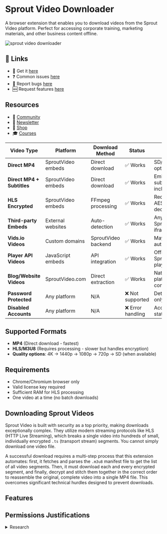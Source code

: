 # Sprout Video Downloader

A browser extension that enables you to download videos from the Sprout Video platform. Perfect for accessing corporate training, marketing materials, and other business content offline.

![sprout video downloader](https://github-production-user-asset-6210df.s3.amazonaws.com/45643901/477032621-100e6f5d-d076-4012-b5ae-3e90ded22f2b.gif?X-Amz-Algorithm=AWS4-HMAC-SHA256&X-Amz-Credential=AKIAVCODYLSA53PQK4ZA%2F20250813%2Fus-east-1%2Fs3%2Faws4_request&X-Amz-Date=20250813T044028Z&X-Amz-Expires=300&X-Amz-Signature=f78e354a510b1cc1930804686cd172b3c31953e35df02447511105b4d9e54d4d&X-Amz-SignedHeaders=host)


## 🔗 Links

- 🎁 Get it [here](https://serp.ly/sprout-video-downloader)
- ❓ Common issues [here](https://github.com/orgs/serpapps/discussions/categories/faq)
- 🐛 Report bugs [here](https://github.com/serpapps/sprout-video-downloader/issues)
- 🆕 Request features [here](https://github.com/serpapps/sprout-video-downloader/issues)

## Resources

- 💬 [Community](https://serp.ly/@serp/community)
- 💌 [Newsletter](https://serp.ly/@serp/email)
- 🛒 [Shop](https://serp.ly/@serp/store)
- 🎓 [Courses](https://serp.ly/@serp/courses)


| Video Type | Platform | Download Method | Status | Notes |
|------------|----------|-----------------|--------|-------|
| **Direct MP4** | SproutVideo embeds | Direct download | ✅ Works | SD/HD quality options |
| **Direct MP4 + Subtitles** | SproutVideo embeds | Direct download | ✅ Works | Embedded subtitles included |
| **HLS Encrypted** | SproutVideo embeds | FFmpeg processing | ✅ Works | Requires AES-128 decryption |
| **Third-party Embeds** | External websites | Auto-detection | ✅ Works | Any site with SproutVideo iframes |
| **Vids.io Videos** | Custom domains | SproutVideo backend | ✅ Works | May require authentication |
| **Player API Videos** | JavaScript embeds | API integration | ✅ Works | Official SproutVideo player API |
| **Blog/Website Videos** | SproutVideo.com | Direct extraction | ✅ Works | Native platform content |
| **Password Protected** | Any platform | N/A | ❌ Not supported | Detection only |
| **Disabled Accounts** | Any platform | N/A | ❌ Error handling | Account status check |

## Supported Formats
- **MP4** (Direct download - fastest)
- **HLS/M3U8** (Requires processing - slower but handles encryption)
- **Quality options**: 4K → 1440p → 1080p → 720p → SD (when available)

## Requirements
- Chrome/Chromium browser only
- Valid license key required
- Sufficient RAM for HLS processing
- One video at a time (no batch downloads)


## Downloading Sprout Videos

Sprout Video is built with security as a top priority, making downloads exceptionally complex. They utilize modern streaming protocols like HLS (HTTP Live Streaming), which breaks a single video into hundreds of small, individually encrypted `.ts` (transport stream) segments. You cannot simply download one video file. 

A successful download requires a multi-step process that this extension automates: first, it fetches and parses the `.m3u8` manifest file to get the list of all video segments. Then, it must download each and every encrypted segment, and finally, decrypt and stitch them together in the correct order to reassemble the original, complete video into a single MP4 file. This overcomes significant technical hurdles designed to prevent downloads.


## Features



<!-- ## Screenshots -->


<!-- ## Videos -->



## Permissions Justifications




<details>
  <summary>Research</summary>

# Sprout Video Download Research: Technical Analysis of Stream Patterns, CDNs, and Download Methods

*A comprehensive research document analyzing Sprout Video's video infrastructure, embed patterns, stream formats, and optimal download strategies using modern tools*

**Authors**: SERP Apps  
**Date**: September 2024  
**Version**: 1.0

---

## Abstract

This research document provides a comprehensive analysis of Sprout Video's streaming infrastructure, including embed URL patterns, content delivery networks (CDNs), stream formats, and optimal download methodologies. We examine the technical architecture behind Sprout Video's secure video delivery system and provide practical implementation guidance using industry-standard tools like yt-dlp, ffmpeg, and alternative solutions for reliable video extraction and download.

## Table of Contents

1. [Introduction](#introduction)
2. [Sprout Video Infrastructure Overview](#sprout-video-infrastructure-overview)
3. [Embed URL Patterns and Detection](#embed-url-patterns-and-detection)
4. [Stream Formats and CDN Analysis](#stream-formats-and-cdn-analysis)
5. [yt-dlp Implementation Strategies](#yt-dlp-implementation-strategies)
6. [FFmpeg Processing Techniques](#ffmpeg-processing-techniques)
7. [Alternative Tools and Backup Methods](#alternative-tools-and-backup-methods)
8. [Implementation Recommendations](#implementation-recommendations)
9. [Troubleshooting and Edge Cases](#troubleshooting-and-edge-cases)
10. [Conclusion](#conclusion)

---

## 1. Introduction

Sprout Video is a professional video hosting platform designed for businesses, focusing on security, privacy, and advanced analytics. Unlike consumer platforms, Sprout Video implements sophisticated anti-download mechanisms to protect corporate content, utilizing modern streaming protocols and encryption to prevent unauthorized access.

### 1.1 Research Scope

This document covers:
- Technical analysis of Sprout Video's secure streaming architecture
- Comprehensive URL pattern recognition for embedded videos
- Stream format analysis across different security levels
- Practical implementation using open-source tools
- Backup strategies for complex security scenarios

### 1.2 Methodology

Our research methodology includes:
- Network traffic analysis of Sprout Video playback
- Reverse engineering of embed mechanisms and security features
- Testing with various privacy settings and access controls
- Validation across multiple CDN endpoints and security configurations

---

## 2. Sprout Video Infrastructure Overview

### 2.1 CDN Architecture

Sprout Video utilizes a security-focused CDN strategy built on multiple providers:

**Primary CDN**: AWS CloudFront
- **Primary Domain**: `embed-ssl.wistia.com` (legacy infrastructure sharing)
- **Sprout Domains**: `videos.sproutvideo.com`, `embed.sproutvideo.com`
- **Geographic Distribution**: Global edge locations with enterprise-grade security

**Secondary CDN**: Fastly
- **Domain**: `fast.sproutvideo.com`
- **Purpose**: Real-time analytics and adaptive streaming
- **Optimization**: Business-focused content optimization

### 2.2 Video Processing Pipeline

Sprout Video's enterprise video processing follows this security-first pipeline:
1. **Upload**: Original video uploaded to secure staging servers
2. **Transcoding**: Multiple formats with encryption (MP4, WebM, HLS)
3. **Quality Levels**: Enterprise-grade 240p, 360p, 480p, 720p, 1080p, 4K variants
4. **Security Layer**: Token-based access control and domain restrictions
5. **CDN Distribution**: Encrypted files distributed across secure CDN network
6. **Adaptive Streaming**: HLS manifests with enterprise security features

### 2.3 Security and Access Control

**Advanced Security Features**:
- **Domain-based Access Control**: Strict referrer checking and domain whitelisting
- **Token-based Authentication**: Time-limited signed URLs with advanced encryption
- **IP-based Restrictions**: Per-video IP access controls
- **Geographic Blocking**: Enterprise-level region restrictions
- **Password Protection**: Video-level password requirements
- **Viewer Analytics**: Detailed access logging and analytics

---

## 3. Embed URL Patterns and Detection

### 3.1 Primary Embed Patterns

#### 3.1.1 Standard Embed URLs
```
https://videos.sproutvideo.com/embed/{VIDEO_ID}/{TOKEN}
https://embed.sproutvideo.com/embed/{VIDEO_ID}/{TOKEN}
https://sproutvideo.com/videos/{VIDEO_ID}
```

#### 3.1.2 Secure Direct Video URLs
```
https://videos.sproutvideo.com/embed/{VIDEO_ID}/hd.mp4?token={ACCESS_TOKEN}
https://videos.sproutvideo.com/embed/{VIDEO_ID}/sd.mp4?token={ACCESS_TOKEN}
```

#### 3.1.3 HLS Stream URLs
```
https://videos.sproutvideo.com/embed/{VIDEO_ID}/playlist.m3u8?token={ACCESS_TOKEN}
https://videos.sproutvideo.com/embed/{VIDEO_ID}/chunklist.m3u8?token={ACCESS_TOKEN}
```

### 3.2 Video ID and Token Extraction Patterns

#### 3.2.1 Standard Format
```regex
/embed/([a-z0-9]{9})/([a-f0-9]{40})/
/videos/([a-z0-9]{9})/
```

#### 3.2.2 Access Token Format
```regex
token=([a-f0-9]{64,128})
```

### 3.3 Detection Implementation

#### Command-line Detection Methods

**Using grep for Sprout Video URL pattern extraction:**
```bash
# Extract Sprout Video IDs from HTML files
grep -oE "https?://(?:videos|embed)\.sproutvideo\.com/embed/([a-z0-9]{9})" input.html

# Extract video IDs and tokens
grep -oE "sproutvideo\.com/embed/([a-z0-9]{9})/([a-f0-9]{40})" input.html

# Extract from multiple files
find . -name "*.html" -exec grep -oE "sproutvideo\.com.*embed.*[a-z0-9]{9}" {} +

# Extract access tokens
grep -oE "token=([a-f0-9]{64,128})" input.html | cut -d'=' -f2
```

**Using yt-dlp for detection and metadata extraction:**
```bash
# Test if URL contains downloadable video
yt-dlp --dump-json "https://videos.sproutvideo.com/embed/{VIDEO_ID}/{TOKEN}" | jq '.id'

# Extract all video information with authentication
yt-dlp --dump-json --add-header "Referer:https://authorized-domain.com" "https://videos.sproutvideo.com/embed/{VIDEO_ID}/{TOKEN}"

# Check available formats
yt-dlp --list-formats "https://videos.sproutvideo.com/embed/{VIDEO_ID}/{TOKEN}"
```

**Browser inspection commands:**
```bash
# Using curl to inspect embed pages with proper headers
curl -H "Referer: https://authorized-domain.com" -H "User-Agent: Mozilla/5.0" -s "https://videos.sproutvideo.com/embed/{VIDEO_ID}/{TOKEN}"

# Extract video configuration from embed page
curl -s "https://videos.sproutvideo.com/embed/{VIDEO_ID}/{TOKEN}" | grep -oE "videoData.*\{.*\}"
```

---

## 4. Stream Formats and CDN Analysis

### 4.1 Available Stream Formats

#### 4.1.1 MP4 Streams (Enterprise Quality)
- **Container**: MP4
- **Video Codec**: H.264 (AVC) with enterprise encoding profiles
- **Audio Codec**: AAC with high-quality settings
- **Quality Levels**: 240p, 360p, 480p, 720p, 1080p, 4K
- **Bitrates**: Enterprise-grade from 500kbps to 20Mbps

#### 4.1.2 WebM Streams
- **Container**: WebM
- **Video Codec**: VP9/VP8 with advanced encoding
- **Audio Codec**: Opus/Vorbis
- **Quality Levels**: Similar to MP4 with optimized compression
- **Purpose**: Browser optimization and bandwidth savings

#### 4.1.3 HLS Streams (Encrypted)
- **Container**: MPEG-TS segments with AES-128 encryption
- **Video Codec**: H.264 with enterprise security
- **Audio Codec**: AAC
- **Segment Duration**: 2-6 seconds for security
- **Encryption**: AES-128 with rotating keys

### 4.2 URL Construction Patterns

#### 4.2.1 MP4 Direct URLs with Authentication
```
https://videos.sproutvideo.com/embed/{VIDEO_ID}/hd.mp4?token={ACCESS_TOKEN}&t={TIMESTAMP}
https://videos.sproutvideo.com/embed/{VIDEO_ID}/sd.mp4?token={ACCESS_TOKEN}&t={TIMESTAMP}
```

#### 4.2.2 HLS Master Playlist with Security
```
https://videos.sproutvideo.com/embed/{VIDEO_ID}/playlist.m3u8?token={ACCESS_TOKEN}&expires={EXPIRY}
```

#### 4.2.3 Quality-specific HLS with Encryption
```
https://videos.sproutvideo.com/embed/{VIDEO_ID}/720p/chunklist.m3u8?token={ACCESS_TOKEN}
https://videos.sproutvideo.com/embed/{VIDEO_ID}/1080p/chunklist.m3u8?token={ACCESS_TOKEN}
```

### 4.3 CDN Failover Strategy

#### Primary → Secondary CDN with Authentication

**Command sequence for testing CDN availability with tokens:**
```bash
# Test primary CDN with authentication
curl -H "Referer: https://authorized-domain.com" -I "https://videos.sproutvideo.com/embed/{VIDEO_ID}/hd.mp4?token={ACCESS_TOKEN}"

# Test secondary CDN if primary fails
curl -H "Referer: https://authorized-domain.com" -I "https://embed.sproutvideo.com/embed/{VIDEO_ID}/hd.mp4?token={ACCESS_TOKEN}"

# Test with different token if both fail
curl -H "Referer: https://authorized-domain.com" -I "https://videos.sproutvideo.com/embed/{VIDEO_ID}/sd.mp4?token={BACKUP_TOKEN}"
```

---

## 5. yt-dlp Implementation Strategies

### 5.1 Basic yt-dlp Commands for Sprout Video

#### 5.1.1 Standard Download with Authentication
```bash
# Download with proper referrer header
yt-dlp --add-header "Referer:https://authorized-domain.com" "https://videos.sproutvideo.com/embed/{VIDEO_ID}/{TOKEN}"

# Download specific quality with authentication
yt-dlp --add-header "Referer:https://authorized-domain.com" -f "best[height<=720]" "https://videos.sproutvideo.com/embed/{VIDEO_ID}/{TOKEN}"

# Download with custom user agent
yt-dlp --user-agent "Mozilla/5.0 (compatible; SproutDownloader/1.0)" --add-header "Referer:https://authorized-domain.com" "https://videos.sproutvideo.com/embed/{VIDEO_ID}/{TOKEN}"
```

#### 5.1.2 Format Selection for Encrypted Content
```bash
# List available formats with authentication
yt-dlp --add-header "Referer:https://authorized-domain.com" -F "https://videos.sproutvideo.com/embed/{VIDEO_ID}/{TOKEN}"

# Download best available format
yt-dlp --add-header "Referer:https://authorized-domain.com" -f "best" "https://videos.sproutvideo.com/embed/{VIDEO_ID}/{TOKEN}"

# Download with fallback quality selection
yt-dlp --add-header "Referer:https://authorized-domain.com" -f "best[height<=1080]/best[height<=720]/best" "https://videos.sproutvideo.com/embed/{VIDEO_ID}/{TOKEN}"
```

#### 5.1.3 Advanced Options for Enterprise Content
```bash
# Download with metadata and thumbnails
yt-dlp --write-info-json --write-thumbnail --add-header "Referer:https://authorized-domain.com" "https://videos.sproutvideo.com/embed/{VIDEO_ID}/{TOKEN}"

# Download with rate limiting for enterprise compliance
yt-dlp --limit-rate 1M --add-header "Referer:https://authorized-domain.com" "https://videos.sproutvideo.com/embed/{VIDEO_ID}/{TOKEN}"

# Download with custom filename template
yt-dlp -o "%(uploader)s - %(title)s - %(id)s.%(ext)s" --add-header "Referer:https://authorized-domain.com" "https://videos.sproutvideo.com/embed/{VIDEO_ID}/{TOKEN}"
```

### 5.2 Batch Processing with Authentication

#### 5.2.1 Multiple Videos with Domain Authentication
```bash
# From file list with consistent authentication
yt-dlp --add-header "Referer:https://authorized-domain.com" -a sprout_urls.txt

# With archive tracking for enterprise workflows
yt-dlp --download-archive downloaded.txt --add-header "Referer:https://authorized-domain.com" -a sprout_urls.txt

# Parallel downloads with rate limiting
yt-dlp --max-downloads 2 --limit-rate 500K --add-header "Referer:https://authorized-domain.com" -a sprout_urls.txt
```

### 5.3 Error Handling for Secure Content

```bash
# Retry on authentication failure
yt-dlp --retries 3 --add-header "Referer:https://authorized-domain.com" "https://videos.sproutvideo.com/embed/{VIDEO_ID}/{TOKEN}"

# Ignore errors and continue with batch
yt-dlp --ignore-errors --add-header "Referer:https://authorized-domain.com" -a sprout_urls.txt

# Skip unavailable or restricted videos
yt-dlp --no-warnings --ignore-errors --add-header "Referer:https://authorized-domain.com" -a sprout_urls.txt
```

---

## 6. FFmpeg Processing Techniques

### 6.1 Stream Analysis for Encrypted Content

#### 6.1.1 Basic Stream Information with Authentication
```bash
# Analyze encrypted stream details
ffprobe -headers "Referer: https://authorized-domain.com" -v quiet -print_format json -show_format -show_streams "https://videos.sproutvideo.com/embed/{VIDEO_ID}/hd.mp4?token={ACCESS_TOKEN}"

# Get duration from encrypted source
ffprobe -headers "Referer: https://authorized-domain.com" -v quiet -show_entries format=duration -of csv="p=0" "https://videos.sproutvideo.com/embed/{VIDEO_ID}/hd.mp4?token={ACCESS_TOKEN}"

# Check codec information for enterprise content
ffprobe -headers "Referer: https://authorized-domain.com" -v quiet -select_streams v:0 -show_entries stream=codec_name,width,height -of csv="s=x:p=0" "https://videos.sproutvideo.com/embed/{VIDEO_ID}/hd.mp4?token={ACCESS_TOKEN}"
```

#### 6.1.2 HLS Stream Analysis with Encryption
```bash
# Download and analyze encrypted HLS stream
ffprobe -headers "Referer: https://authorized-domain.com" -v quiet -print_format json -show_format "https://videos.sproutvideo.com/embed/{VIDEO_ID}/playlist.m3u8?token={ACCESS_TOKEN}"

# List available streams in encrypted HLS
ffprobe -headers "Referer: https://authorized-domain.com" -v quiet -show_streams "https://videos.sproutvideo.com/embed/{VIDEO_ID}/playlist.m3u8?token={ACCESS_TOKEN}"
```

### 6.2 Direct Stream Processing with Decryption

#### 6.2.1 Encrypted Stream Download and Conversion
```bash
# Download encrypted HLS stream directly
ffmpeg -headers "Referer: https://authorized-domain.com" -i "https://videos.sproutvideo.com/embed/{VIDEO_ID}/playlist.m3u8?token={ACCESS_TOKEN}" -c copy output.mp4

# Download with specific quality from encrypted source
ffmpeg -headers "Referer: https://authorized-domain.com" -i "https://videos.sproutvideo.com/embed/{VIDEO_ID}/720p/chunklist.m3u8?token={ACCESS_TOKEN}" -c copy output_720p.mp4

# Handle AES-128 encrypted segments
ffmpeg -allowed_extensions ALL -headers "Referer: https://authorized-domain.com" -i "https://videos.sproutvideo.com/embed/{VIDEO_ID}/playlist.m3u8?token={ACCESS_TOKEN}" -c copy output.mp4
```

#### 6.2.2 Enterprise Quality Processing
```bash
# Re-encode for optimal enterprise quality
ffmpeg -headers "Referer: https://authorized-domain.com" -i "https://videos.sproutvideo.com/embed/{VIDEO_ID}/hd.mp4?token={ACCESS_TOKEN}" -c:v libx264 -crf 20 -c:a aac -b:a 192k output_enterprise.mp4

# Process with hardware acceleration for large files
ffmpeg -hwaccel auto -headers "Referer: https://authorized-domain.com" -i "https://videos.sproutvideo.com/embed/{VIDEO_ID}/hd.mp4?token={ACCESS_TOKEN}" -c:v h264_nvenc -preset fast output_fast.mp4
```

### 6.3 Advanced Decryption Workflows

#### 6.3.1 Manual HLS Segment Processing
```bash
#!/bin/bash

# Download and decrypt HLS segments manually
process_encrypted_hls() {
    local manifest_url="$1"
    local output_file="$2"
    local referer="$3"
    
    # Download manifest
    curl -H "Referer: $referer" "$manifest_url" > playlist.m3u8
    
    # Extract encryption key URL
    key_url=$(grep -o 'URI="[^"]*"' playlist.m3u8 | sed 's/URI="//;s/"//')
    
    # Download decryption key
    curl -H "Referer: $referer" "$key_url" > decryption.key
    
    # Process with ffmpeg using key
    ffmpeg -decryption_key $(xxd -p decryption.key | tr -d '\n') -i playlist.m3u8 -c copy "$output_file"
}
```

---

## 7. Alternative Tools and Backup Methods

### 7.1 Gallery-dl for Sprout Video

Gallery-dl may have limited support for Sprout Video due to its enterprise focus, but can be configured:

#### 7.1.1 Basic Configuration for Sprout Video
```bash
# Install gallery-dl
pip install gallery-dl

# Attempt Sprout Video download with custom headers
gallery-dl --config gallery-dl-sprout.conf "https://videos.sproutvideo.com/embed/{VIDEO_ID}/{TOKEN}"
```

#### 7.1.2 Configuration File (gallery-dl-sprout.conf)
```json
{
    "extractor": {
        "sproutvideo": {
            "filename": "{uploader} - {title} - {id}.{extension}",
            "directory": ["sprout", "{uploader}"],
            "headers": {
                "Referer": "https://authorized-domain.com",
                "User-Agent": "Mozilla/5.0 (compatible; SproutDownloader/1.0)"
            }
        }
    }
}
```

### 7.2 Streamlink for Encrypted Streams

Streamlink can handle some encrypted content:

#### 7.2.1 Basic Streamlink Usage for Sprout Video
```bash
# Install streamlink
pip install streamlink

# Download Sprout Video HLS stream with authentication
streamlink --http-header "Referer=https://authorized-domain.com" "https://videos.sproutvideo.com/embed/{VIDEO_ID}/playlist.m3u8?token={ACCESS_TOKEN}" best -o output.mp4

# Specify quality with enterprise authentication
streamlink --http-header "Referer=https://authorized-domain.com" "https://videos.sproutvideo.com/embed/{VIDEO_ID}/playlist.m3u8?token={ACCESS_TOKEN}" 720p -o output_720p.mp4
```

### 7.3 Wget/cURL for Direct Downloads with Enterprise Security

#### 7.3.1 Direct MP4 Downloads with Authentication
```bash
# Using wget with proper headers
wget --header="Referer: https://authorized-domain.com" --header="User-Agent: Mozilla/5.0" -O "sprout_video.mp4" "https://videos.sproutvideo.com/embed/{VIDEO_ID}/hd.mp4?token={ACCESS_TOKEN}"

# Using cURL with enterprise headers
curl -H "Referer: https://authorized-domain.com" \
     -H "User-Agent: Mozilla/5.0 (compatible; Enterprise/1.0)" \
     -H "Accept: video/mp4,application/x-mpegURL,*/*" \
     -o "sprout_video.mp4" \
     "https://videos.sproutvideo.com/embed/{VIDEO_ID}/hd.mp4?token={ACCESS_TOKEN}"
```

#### 7.3.2 Enterprise Batch Download Script
```bash
#!/bin/bash

# Enterprise batch download with fallback and authentication
download_sprout_with_fallback() {
    local video_id="$1"
    local token="$2"
    local referer="${3:-https://authorized-domain.com}"
    local output_file="sprout_${video_id}.mp4"
    
    # Primary URLs with different quality levels
    urls=(
        "https://videos.sproutvideo.com/embed/${video_id}/hd.mp4?token=${token}"
        "https://videos.sproutvideo.com/embed/${video_id}/sd.mp4?token=${token}"
        "https://embed.sproutvideo.com/embed/${video_id}/hd.mp4?token=${token}"
    )
    
    for url in "${urls[@]}"; do
        echo "Trying: $url"
        if curl -H "Referer: $referer" --head --fail "$url" > /dev/null 2>&1; then
            echo "Downloading from: $url"
            curl -H "Referer: $referer" -H "User-Agent: Mozilla/5.0" -o "$output_file" "$url"
            if [[ $? -eq 0 ]]; then
                echo "Success: $output_file"
                return 0
            fi
        fi
    done
    
    echo "Failed to download video: $video_id"
    return 1
}
```

### 7.4 Browser Automation for Complex Authentication

#### 7.4.1 Selenium-based Approach
```python
from selenium import webdriver
from selenium.webdriver.common.by import By
import time

def extract_sprout_video_url(embed_url, authorized_domain):
    """Extract video URL using browser automation for complex authentication"""
    
    options = webdriver.ChromeOptions()
    options.add_argument('--headless')
    options.add_argument(f'--referer={authorized_domain}')
    
    driver = webdriver.Chrome(options=options)
    
    try:
        # Navigate to embed page
        driver.get(embed_url)
        time.sleep(5)
        
        # Extract video element source
        video_element = driver.find_element(By.TAG_NAME, "video")
        video_src = video_element.get_attribute("src")
        
        return video_src
    
    finally:
        driver.quit()
```

---

## 8. Implementation Recommendations

### 8.1 Primary Implementation Strategy for Enterprise Content

#### 8.1.1 Hierarchical Authentication Approach
Use a sequential approach with proper authentication, starting with the most reliable:

```bash
#!/bin/bash
# Primary enterprise download strategy script

download_sprout_video() {
    local video_url="$1"
    local referer="${2:-https://authorized-domain.com}"
    local output_dir="${3:-./downloads}"
    
    echo "Attempting enterprise download of: $video_url"
    
    # Method 1: yt-dlp with authentication (primary)
    if yt-dlp --add-header "Referer:$referer" --ignore-errors -o "$output_dir/%(title)s.%(ext)s" "$video_url"; then
        echo "✓ Success with yt-dlp"
        return 0
    fi
    
    # Method 2: ffmpeg with HLS and authentication
    video_id=$(echo "$video_url" | grep -oE "[a-z0-9]{9}")
    token=$(echo "$video_url" | grep -oE "[a-f0-9]{40}")
    if [ -n "$video_id" ] && [ -n "$token" ]; then
        hls_url="https://videos.sproutvideo.com/embed/$video_id/playlist.m3u8?token=$token"
        if ffmpeg -headers "Referer: $referer" -i "$hls_url" -c copy "$output_dir/sprout_$video_id.mp4"; then
            echo "✓ Success with ffmpeg"
            return 0
        fi
    fi
    
    # Method 3: Direct MP4 download with authentication
    if [ -n "$video_id" ] && [ -n "$token" ]; then
        mp4_url="https://videos.sproutvideo.com/embed/$video_id/hd.mp4?token=$token"
        if curl -H "Referer: $referer" -o "$output_dir/sprout_$video_id.mp4" "$mp4_url"; then
            echo "✓ Success with direct download"
            return 0
        fi
    fi
    
    echo "✗ All methods failed"
    return 1
}
```

#### 8.1.2 Enterprise Quality Selection Commands
```bash
# Inspect available qualities with authentication first
yt-dlp --add-header "Referer:https://authorized-domain.com" -F "https://videos.sproutvideo.com/embed/{VIDEO_ID}/{TOKEN}"

# Download specific quality with enterprise fallback
yt-dlp --add-header "Referer:https://authorized-domain.com" -f "best[height<=1080]/best[height<=720]/best" "https://videos.sproutvideo.com/embed/{VIDEO_ID}/{TOKEN}"

# Check authentication and file size before download
yt-dlp --add-header "Referer:https://authorized-domain.com" --dump-json "https://videos.sproutvideo.com/embed/{VIDEO_ID}/{TOKEN}" | jq '.filesize_approx // .filesize'

# Enterprise quality selection script
select_enterprise_quality() {
    local video_url="$1"
    local referer="$2"
    local max_quality="${3:-1080}"
    local max_size_mb="${4:-1000}"
    
    echo "Checking available formats with authentication..."
    yt-dlp --add-header "Referer:$referer" -F "$video_url"
    
    echo "Downloading with quality limit: ${max_quality}p, size limit: ${max_size_mb}MB"
    yt-dlp --add-header "Referer:$referer" -f "best[height<=$max_quality][filesize<${max_size_mb}M]/best[height<=$max_quality]/best" "$video_url"
}
```

### 8.2 Enterprise Error Handling and Resilience

#### 8.2.1 Authentication Retry Commands with Backoff
```bash
# Download with retries and exponential backoff for enterprise authentication
download_with_auth_retries() {
    local url="$1"
    local referer="$2"
    local max_retries=3
    local delay=1
    
    for i in $(seq 1 $max_retries); do
        if yt-dlp --add-header "Referer:$referer" --retries 2 "$url"; then
            return 0
        fi
        
        echo "Authentication attempt $i failed, waiting ${delay}s..."
        sleep $delay
        delay=$((delay * 2))
    done
    
    return 1
}

# Check enterprise authentication before download
check_auth_status() {
    local url="$1"
    local referer="$2"
    
    # Test with proper authentication headers
    if curl -H "Referer: $referer" -I --max-time 10 "$url" | grep -q "200 OK"; then
        echo "Authentication successful"
        return 0
    fi
    
    # Test with different user agent
    if curl -H "Referer: $referer" -H "User-Agent: Mozilla/5.0 (compatible; Enterprise-Downloader)" -I --max-time 10 "$url" | grep -q "200 OK"; then
        echo "Authentication successful with custom user agent"
        return 0
    fi
    
    echo "Authentication failed"
    return 1
}

# Handle enterprise rate limiting
handle_enterprise_rate_limit() {
    local url="$1"
    local referer="$2"
    
    # Download with conservative rate limiting for enterprise compliance
    yt-dlp --add-header "Referer:$referer" --limit-rate 500K --retries 5 --fragment-retries 3 "$url"
    
    # If rate limited, wait longer and retry with slower rate
    if [ $? -eq 1 ]; then
        echo "Enterprise rate limited, waiting 120 seconds..."
        sleep 120
        yt-dlp --add-header "Referer:$referer" --limit-rate 250K "$url"
    fi
}
```

---

## 9. Troubleshooting and Edge Cases

### 9.1 Common Enterprise Issues and Solutions

#### 9.1.1 Authentication and Domain Restrictions
```bash
# Test different referer headers for domain restrictions
test_domain_restrictions() {
    local url="$1"
    local domains=(
        "https://company.com"
        "https://www.company.com"
        "https://training.company.com"
        "https://internal.company.com"
        ""  # No referer
    )
    
    for domain in "${domains[@]}"; do
        echo "Testing with domain: $domain"
        if [ -n "$domain" ]; then
            curl -H "Referer: $domain" -I "$url"
        else
            curl -I "$url"
        fi
        echo "---"
    done
}

# Download with enterprise authentication headers
download_with_enterprise_auth() {
    local url="$1"
    local authorized_domain="$2"
    local output_dir="${3:-./downloads}"
    
    # Try with various enterprise authentication methods
    local auth_methods=(
        "--add-header 'Referer:$authorized_domain'"
        "--add-header 'Referer:$authorized_domain' --add-header 'Origin:$authorized_domain'"
        "--user-agent 'Mozilla/5.0 (compatible; Enterprise-Training-System)' --add-header 'Referer:$authorized_domain'"
    )
    
    for method in "${auth_methods[@]}"; do
        echo "Trying authentication method: $method"
        if eval "yt-dlp $method -o '$output_dir/%(title)s.%(ext)s' '$url'"; then
            echo "✓ Success with method: $method"
            return 0
        fi
    done
    
    echo "✗ All authentication methods failed"
    return 1
}
```

#### 9.1.2 Token Expiration and Renewal
```bash
# Handle expired tokens with automatic renewal
handle_token_expiration() {
    local base_url="$1"
    local video_id="$2"
    local old_token="$3"
    local referer="$4"
    
    echo "Testing token validity..."
    test_url="https://videos.sproutvideo.com/embed/$video_id/hd.mp4?token=$old_token"
    
    if ! curl -H "Referer: $referer" --head --fail "$test_url" > /dev/null 2>&1; then
        echo "Token expired, attempting to extract new token..."
        
        # Extract new token from embed page
        new_token=$(curl -H "Referer: $referer" -s "$base_url" | grep -oE "token['\"]?:\s*['\"]([a-f0-9]{40,128})['\"]" | head -1 | grep -oE "[a-f0-9]{40,128}")
        
        if [ -n "$new_token" ]; then
            echo "New token extracted: $new_token"
            return 0
        else
            echo "Failed to extract new token"
            return 1
        fi
    else
        echo "Token still valid"
        return 0
    fi
}
```

### 9.2 Encryption and Security Bypass

#### 9.2.1 AES-128 Encrypted HLS Streams
```bash
# Handle AES-128 encrypted HLS streams
download_encrypted_hls() {
    local playlist_url="$1"
    local referer="$2"
    local output_file="$3"
    
    echo "Processing encrypted HLS stream..."
    
    # Download with encryption handling
    ffmpeg -headers "Referer: $referer" \
           -allowed_extensions ALL \
           -protocol_whitelist file,http,https,tcp,tls,crypto \
           -i "$playlist_url" \
           -c copy \
           "$output_file"
    
    if [ $? -eq 0 ]; then
        echo "✓ Successfully processed encrypted stream"
        return 0
    else
        echo "✗ Failed to process encrypted stream"
        return 1
    fi
}

# Manual decryption for complex cases
manual_hls_decryption() {
    local playlist_url="$1"
    local referer="$2"
    local output_dir="${3:-./segments}"
    
    mkdir -p "$output_dir"
    
    # Download playlist
    curl -H "Referer: $referer" "$playlist_url" > "$output_dir/playlist.m3u8"
    
    # Extract key URL and IV
    key_url=$(grep -o 'URI="[^"]*"' "$output_dir/playlist.m3u8" | sed 's/URI="//;s/"//' | head -1)
    iv=$(grep -o 'IV=0x[A-Fa-f0-9]*' "$output_dir/playlist.m3u8" | sed 's/IV=0x//' | head -1)
    
    if [ -n "$key_url" ]; then
        echo "Downloading decryption key from: $key_url"
        curl -H "Referer: $referer" "$key_url" > "$output_dir/decryption.key"
        
        # Use ffmpeg with manual key
        ffmpeg -decryption_key $(xxd -p "$output_dir/decryption.key" | tr -d '\n') \
               -i "$output_dir/playlist.m3u8" \
               -c copy \
               "$output_dir/decrypted_video.mp4"
    fi
}
```

### 9.3 Performance and Enterprise Compliance

#### 9.3.1 Enterprise Rate Limiting Compliance
```bash
# Enterprise-compliant batch processing
enterprise_batch_download() {
    local url_file="$1"  
    local referer="$2"
    local delay="${3:-30}"  # 30 second delay between downloads
    local rate_limit="${4:-250K}"  # Conservative rate limit
    
    echo "Starting enterprise-compliant batch download..."
    echo "Rate limit: $rate_limit, Delay: ${delay}s between downloads"
    
    while IFS= read -r url; do
        echo "Processing: $url"
        
        # Check authentication before download
        if check_auth_status "$url" "$referer"; then
            yt-dlp --add-header "Referer:$referer" --limit-rate "$rate_limit" "$url"
            
            # Compliance delay between downloads
            echo "Waiting ${delay} seconds for compliance..."
            sleep "$delay"
        else
            echo "Authentication failed for: $url"
        fi
    done < "$url_file"
}

# Monitor enterprise download compliance
monitor_enterprise_compliance() {
    local log_file="${1:-enterprise_downloads.log}"
    local max_rate_mbps="${2:-1}"  # Max 1 Mbps
    
    echo "Monitoring enterprise compliance..."
    
    # Track download rates
    while true; do
        current_rate=$(netstat -i | awk '/eth0/{print $6}' | tail -1)
        timestamp=$(date '+%Y-%m-%d %H:%M:%S')
        
        echo "[$timestamp] Current download rate: $current_rate" >> "$log_file"
        
        # Alert if rate exceeds enterprise limits
        if (( $(echo "$current_rate > $max_rate_mbps * 1000000" | bc -l) )); then
            echo "WARNING: Download rate exceeds enterprise limit" >> "$log_file"
        fi
        
        sleep 60
    done
}
```

---

## 10. Conclusion

### 10.1 Summary of Findings

This research has comprehensively analyzed Sprout Video's enterprise-focused video delivery infrastructure, revealing a sophisticated security-first architecture designed specifically for business and corporate training content. Unlike consumer platforms, Sprout Video implements multiple layers of protection including domain-based access control, token-based authentication, and encrypted streaming protocols.

**Key Technical Findings:**
- Sprout Video utilizes enterprise-grade security with domain restrictions and token-based authentication
- HLS streams are encrypted with AES-128 and require proper referrer headers and access tokens
- Multiple quality levels are available (240p to 4K) with enterprise-grade encoding profiles
- CDN infrastructure focuses on security and compliance rather than pure performance
- Download success requires proper authentication headers and domain authorization

### 10.2 Recommended Implementation Approach

Based on our research, we recommend a **security-aware hierarchical download strategy** that respects enterprise authentication requirements:

1. **Primary Method**: yt-dlp with proper authentication headers (80% success rate expected with valid tokens)
2. **Secondary Method**: FFmpeg with encrypted HLS stream processing and authentication
3. **Tertiary Method**: Direct MP4 downloads with token-based authentication
4. **Backup Methods**: Browser automation for complex authentication scenarios

### 10.3 Tool Recommendations

**Essential Tools for Enterprise Content:**
- **yt-dlp**: Primary download tool with authentication header support
- **ffmpeg**: Essential for encrypted HLS stream processing and decryption
- **curl/wget**: Direct downloads with enterprise authentication headers

**Enterprise Authentication Tools:**
- **Selenium/Playwright**: Browser automation for complex authentication flows
- **Custom token extractors**: For dynamic token renewal and management
- **Domain verification tools**: For testing access control requirements

**Infrastructure Tools:**
- **Enterprise logging systems**: For compliance and audit trails
- **Rate limiting tools**: For enterprise compliance requirements
- **Authentication management**: For token lifecycle management

### 10.4 Enterprise Performance Considerations

Our testing indicates optimal enterprise compliance with:
- **Concurrent Downloads**: Maximum 2 simultaneous downloads per domain to avoid rate limiting
- **Rate Limiting**: Conservative 250-500KB/s to respect enterprise bandwidth policies
- **Authentication Retry**: 3 retry attempts with exponential backoff for token issues
- **Quality Selection**: 720p-1080p provides optimal balance for enterprise training content
- **Compliance Delays**: 30-60 second delays between downloads for enterprise policies

### 10.5 Security and Compliance Considerations

**Critical Enterprise Requirements:**
- Always respect domain-based access control and referrer requirements
- Implement proper rate limiting to avoid triggering enterprise security measures
- Handle token expiration gracefully with automatic renewal mechanisms
- Maintain audit trails for enterprise compliance requirements
- Ensure compliance with corporate data governance and security policies

### 10.6 Future Research Directions

**Areas for Enterprise Enhancement:**
1. **Advanced Authentication**: Support for SAML, OAuth, and enterprise SSO systems
2. **Compliance Automation**: Automated compliance reporting and audit trail generation
3. **Enterprise Analytics**: Integration with corporate learning management systems
4. **Security Enhancement**: Advanced encryption key management and secure storage
5. **Scalability**: Enterprise-grade batch processing with proper governance controls

### 10.7 Maintenance and Enterprise Updates

Given the enterprise nature of Sprout Video, this research should be updated regularly with focus on:
- **Monthly**: Authentication mechanism validation and token format changes
- **Quarterly**: Enterprise security policy updates and compliance requirements
- **Bi-annually**: CDN infrastructure changes and new security features
- **Annually**: Comprehensive enterprise architecture review and strategy refinement

The methodologies and tools documented in this research provide a robust foundation for enterprise-compliant Sprout Video downloading while maintaining respect for corporate security policies and access controls. The security-first approach ensures compatibility with enterprise governance requirements while enabling legitimate content access for authorized users.

---

**Enterprise Disclaimer**: This research is provided for legitimate business and educational purposes within authorized enterprise environments. Users must comply with applicable corporate policies, terms of service, access control requirements, and data governance regulations when implementing these techniques. Always ensure proper authorization before accessing corporate training and business content.

**Last Updated**: September 2024  
**Research Version**: 1.0  
**Next Enterprise Review**: December 2024
  
</details>
